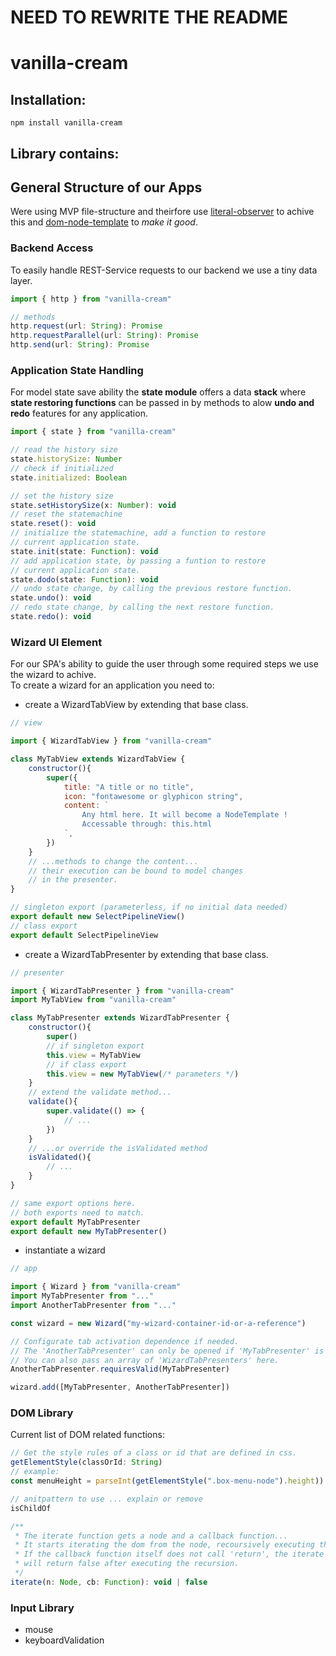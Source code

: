 # NEED TO REWRITE THE README

# vanilla-cream

## Installation:
```npm install vanilla-cream```

## Library contains:


## General Structure of our Apps
Were using MVP file-structure and theirfore use [literal-observer](https://github.com/cartok/observe-literal/blob/master/README.md) to achive this and [dom-node-template](https://github.com/cartok/dom-node-template/blob/master/README.md) to *make it good*.



### Backend Access
To easily handle REST-Service requests to our backend we use a tiny data layer.

```javascript
import { http } from "vanilla-cream"

// methods
http.request(url: String): Promise
http.requestParallel(url: String): Promise
http.send(url: String): Promise
```



### Application State Handling
For model state save ability the **state module** offers a data **stack** where **state restoring functions** can be passed in by methods to alow **undo and redo** features for any application.

```javascript
import { state } from "vanilla-cream"

// read the history size
state.historySize: Number
// check if initialized
state.initialized: Boolean

// set the history size
state.setHistorySize(x: Number): void
// reset the statemachine
state.reset(): void
// initialize the statemachine, add a function to restore 
// current application state.
state.init(state: Function): void
// add application state, by passing a funtion to restore
// current application state.
state.dodo(state: Function): void
// undo state change, by calling the previous restore function.
state.undo(): void
// redo state change, by calling the next restore function.
state.redo(): void
```

### Wizard UI Element
For our SPA's ability to guide the user through some required steps we use the wizard to achive.  
To create a wizard for an application you need to:


+ create a WizardTabView by extending that base class.
```javascript
// view

import { WizardTabView } from "vanilla-cream"

class MyTabView extends WizardTabView {
    constructor(){
        super({
            title: "A title or no title",
            icon: "fontawesome or glyphicon string",
            content: `
                Any html here. It will become a NodeTemplate !
                Accessable through: this.html
            `,
        })
    }
    // ...methods to change the content...
    // their execution can be bound to model changes
    // in the presenter.
}

// singleton export (parameterless, if no initial data needed)
export default new SelectPipelineView()
// class export
export default SelectPipelineView
```

+ create a WizardTabPresenter by extending that base class.
```javascript
// presenter

import { WizardTabPresenter } from "vanilla-cream"
import MyTabView from "vanilla-cream"

class MyTabPresenter extends WizardTabPresenter {
    constructor(){
        super()
        // if singleton export
        this.view = MyTabView
        // if class export
        this.view = new MyTabView(/* parameters */)
    }
    // extend the validate method...
    validate(){
        super.validate(() => {
            // ...
        })
    }
    // ...or override the isValidated method
    isValidated(){
        // ...
    }
}

// same export options here. 
// both exports need to match. 
export default MyTabPresenter
export default new MyTabPresenter()
```

+ instantiate a wizard 
```javascript
// app

import { Wizard } from "vanilla-cream"
import MyTabPresenter from "..."
import AnotherTabPresenter from "..."

const wizard = new Wizard("my-wizard-container-id-or-a-reference")

// Configurate tab activation dependence if needed.
// The 'AnotherTabPresenter' can only be opened if 'MyTabPresenter' is validated.
// You can also pass an array of 'WizardTabPresenters' here. 
AnotherTabPresenter.requiresValid(MyTabPresenter)

wizard.add([MyTabPresenter, AnotherTabPresenter])
```


### DOM Library
Current list of DOM related functions:
```javascript
// Get the style rules of a class or id that are defined in css. 
getElementStyle(classOrId: String)
// example:
const menuHeight = parseInt(getElementStyle(".box-menu-node").height))

// anitpattern to use ... explain or remove
isChildOf

/**
 * The iterate function gets a node and a callback function... 
 * It starts iterating the dom from the node, recoursively executing the callback.
 * If the callback function itself does not call 'return', the iterate function
 * will return false after executing the recursion.
 */
iterate(n: Node, cb: Function): void | false
```

### Input Library
+ mouse  
+ keyboardValidation  
